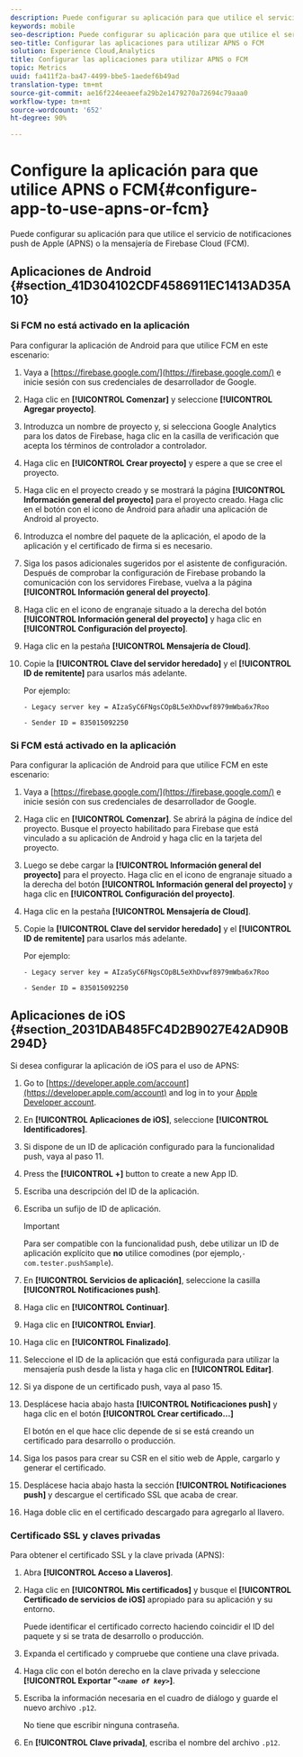 ```yaml
---
description: Puede configurar su aplicación para que utilice el servicio de notificaciones push de Apple (APNS) o la mensajería de Firebase Cloud (FCM).
keywords: mobile
seo-description: Puede configurar su aplicación para que utilice el servicio de notificaciones push de Apple (APNS) o la mensajería de Firebase Cloud (FCM).
seo-title: Configurar las aplicaciones para utilizar APNS o FCM
solution: Experience Cloud,Analytics
title: Configurar las aplicaciones para utilizar APNS o FCM
topic: Metrics
uuid: fa411f2a-ba47-4499-bbe5-1aedef6b49ad
translation-type: tm+mt
source-git-commit: ae16f224eeaeefa29b2e1479270a72694c79aaa0
workflow-type: tm+mt
source-wordcount: '652'
ht-degree: 90%

---
```



# Configure la aplicación para que utilice APNS o FCM{#configure-app-to-use-apns-or-fcm}

Puede configurar su aplicación para que utilice el servicio de notificaciones push de Apple (APNS) o la mensajería de Firebase Cloud (FCM).

## Aplicaciones de Android {#section_41D304102CDF4586911EC1413AD35A10}

### Si FCM no está activado en la aplicación

Para configurar la aplicación de Android para que utilice FCM en este escenario:

1. Vaya a [https://firebase.google.com/](https://firebase.google.com/) e inicie sesión con sus credenciales de desarrollador de Google.

1. Haga clic en **[!UICONTROL Comenzar]** y seleccione **[!UICONTROL Agregar proyecto]**.

1. Introduzca un nombre de proyecto y, si selecciona Google Analytics para los datos de Firebase, haga clic en la casilla de verificación que acepta los términos de controlador a controlador.

1. Haga clic en **[!UICONTROL Crear proyecto]** y espere a que se cree el proyecto.

1. Haga clic en el proyecto creado y se mostrará la página **[!UICONTROL Información general del proyecto]** para el proyecto creado. Haga clic en el botón con el icono de Android para añadir una aplicación de Android al proyecto.

1. Introduzca el nombre del paquete de la aplicación, el apodo de la aplicación y el certificado de firma si es necesario.

1. Siga los pasos adicionales sugeridos por el asistente de configuración. Después de comprobar la configuración de Firebase probando la comunicación con los servidores Firebase, vuelva a la página **[!UICONTROL Información general del proyecto]**.

1. Haga clic en el icono de engranaje situado a la derecha del botón **[!UICONTROL Información general del proyecto]** y haga clic en **[!UICONTROL Configuración del proyecto]**.

1. Haga clic en la pestaña **[!UICONTROL Mensajería de Cloud]**.

1. Copie la **[!UICONTROL Clave del servidor heredado]** y el **[!UICONTROL ID de remitente]** para usarlos más adelante.

   Por ejemplo:

   ```
   - Legacy server key = AIzaSyC6FNgsCOpBL5eXhDvwf8979mWba6x7Roo
   ```

   ```
   - Sender ID = 835015092250
   ```

### Si FCM está activado en la aplicación

Para configurar la aplicación de Android para que utilice FCM en este escenario:

1. Vaya a [https://firebase.google.com/](https://firebase.google.com/) e inicie sesión con sus credenciales de desarrollador de Google.

1. Haga clic en **[!UICONTROL Comenzar]**. Se abrirá la página de índice del proyecto. Busque el proyecto habilitado para Firebase que está vinculado a su aplicación de Android y haga clic en la tarjeta del proyecto.

1. Luego se debe cargar la **[!UICONTROL Información general del proyecto]** para el proyecto. Haga clic en el icono de engranaje situado a la derecha del botón **[!UICONTROL Información general del proyecto]** y haga clic en **[!UICONTROL Configuración del proyecto]**.

1. Haga clic en la pestaña **[!UICONTROL Mensajería de Cloud]**.

1. Copie la **[!UICONTROL Clave del servidor heredado]** y el **[!UICONTROL ID de remitente]** para usarlos más adelante.

   Por ejemplo:

   ```
   - Legacy server key = AIzaSyC6FNgsCOpBL5eXhDvwf8979mWba6x7Roo
   ```

   ```
   - Sender ID = 835015092250
   ```



## Aplicaciones de iOS {#section_2031DAB485FC4D2B9027E42AD90B294D}

Si desea configurar la aplicación de iOS para el uso de APNS:

1. Go to [https://developer.apple.com/account](https://developer.apple.com/account) and log in to your [Apple Developer account](https://developer.apple.com/account).
1. En **[!UICONTROL Aplicaciones de iOS]**, seleccione **[!UICONTROL Identificadores]**.
1. Si dispone de un ID de aplicación configurado para la funcionalidad push, vaya al paso 11.
1. Press the **[!UICONTROL +]** button to create a new App ID.
1. Escriba una descripción del ID de la aplicación.
1. Escriba un sufijo de ID de aplicación.

   >[!IMPORTANT]
   >
   >Para ser compatible con la funcionalidad push, debe utilizar un ID de aplicación explícito que **no** utilice comodines (por ejemplo,`- com.tester.pushSample`).

1. En **[!UICONTROL Servicios de aplicación]**, seleccione la casilla **[!UICONTROL Notificaciones push]**.
1. Haga clic en **[!UICONTROL Continuar]**.
1. Haga clic en **[!UICONTROL Enviar]**.
1. Haga clic en **[!UICONTROL Finalizado]**.
1. Seleccione el ID de la aplicación que está configurada para utilizar la mensajería push desde la lista y haga clic en **[!UICONTROL Editar]**.
1. Si ya dispone de un certificado push, vaya al paso 15.
1. Desplácese hacia abajo hasta **[!UICONTROL Notificaciones push]** y haga clic en el botón **[!UICONTROL Crear certificado…]**

   El botón en el que hace clic depende de si se está creando un certificado para desarrollo o producción.
1. Siga los pasos para crear su CSR en el sitio web de Apple, cargarlo y generar el certificado.
1. Desplácese hacia abajo hasta la sección **[!UICONTROL Notificaciones push]** y descargue el certificado SSL que acaba de crear.
1. Haga doble clic en el certificado descargado para agregarlo al llavero.

### Certificado SSL y claves privadas

Para obtener el certificado SSL y la clave privada (APNS):

1. Abra **[!UICONTROL Acceso a Llaveros]**.
1. Haga clic en **[!UICONTROL Mis certificados]** y busque el **[!UICONTROL Certificado de servicios de iOS]** apropiado para su aplicación y su entorno.

   Puede identificar el certificado correcto haciendo coincidir el ID del paquete y si se trata de desarrollo o producción.

1. Expanda el certificado y compruebe que contiene una clave privada.
1. Haga clic con el botón derecho en la clave privada y seleccione **[!UICONTROL Exportar &quot;*`<name of key>`*]**.
1. Escriba la información necesaria en el cuadro de diálogo y guarde el nuevo archivo `.p12`.

   No tiene que escribir ninguna contraseña.

1. En **[!UICONTROL Clave privada]**, escriba el nombre del archivo `.p12`.


